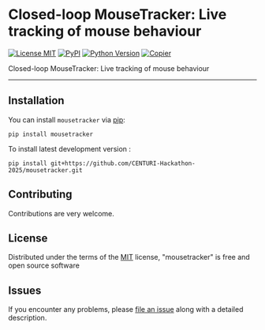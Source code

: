 # Closed-loop MouseTracker: Live tracking of mouse behaviour


[![License MIT](https://img.shields.io/github/license/CENTURI-Hackathon-2025/mousetracker?color=green)](https://github.com/CENTURI-Hackathon-2025/mousetracker/raw/main/LICENSE)
[![PyPI](https://img.shields.io/pypi/v/mousetracker.svg?color=green)](https://pypi.org/project/mousetracker)
[![Python Version](https://img.shields.io/pypi/pyversions/mousetracker.svg?color=green)](https://python.org)
[![Copier](https://img.shields.io/endpoint?url=https://raw.githubusercontent.com/copier-org/copier/master/img/badge/badge-grayscale-inverted-border-orange.json)](https://github.com/copier-org/copier)

Closed-loop MouseTracker: Live tracking of mouse behaviour

----------------------------------

## Installation

You can install `mousetracker` via [pip]:

```shell
pip install mousetracker
```


To install latest development version :

```shell
pip install git+https://github.com/CENTURI-Hackathon-2025/mousetracker.git
```


## Contributing

Contributions are very welcome.

## License

Distributed under the terms of the [MIT] license,
"mousetracker" is free and open source software

## Issues

If you encounter any problems, please [file an issue] along with a detailed description.

[MIT]: http://opensource.org/licenses/MIT
[BSD-3]: http://opensource.org/licenses/BSD-3-Clause
[GNU GPL v3.0]: http://www.gnu.org/licenses/gpl-3.0.txt
[GNU LGPL v3.0]: http://www.gnu.org/licenses/lgpl-3.0.txt
[Apache Software License 2.0]: http://www.apache.org/licenses/LICENSE-2.0
[Mozilla Public License 2.0]: https://www.mozilla.org/media/MPL/2.0/index.txt
[cookiecutter-napari-plugin]: https://github.com/napari/cookiecutter-napari-plugin
[pip]: https://pypi.org/project/pip/
[PyPI]: https://pypi.org/
[tox]: https://tox.readthedocs.io/en/latest/

[file an issue]: https://github.com/CENTURI-Hackathon-2025/mousetracker/issues

